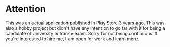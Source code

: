 # Attention
This was an actual application published in Play Store 3 years ago. This was also a hobby project but didn't have any intention to go far with it for being a candidate of university entrance exam. Sorry for not being continuous.
If you're interested to hire me, I am open for work and learn more.
